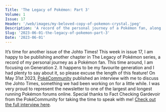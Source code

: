 ```yaml
---
Title: 'The Legacy of Pokémon: Part 3'
Volume: 1
Issue: 17
Header: '/web/images/my-beloved-copy-of-pokemon-crystal.jpeg'
Description: 'A record of the personal journey of a Pokémon fan, along with the latest Pokémon news and mailbag content'
Slug: '2023-06-01-the-legacy-of-pokemon-part-3'
Date: '2023-06-01'
---
```

It’s time for another issue of the Johto Times! This week in issue 17, I am happy to be publishing another chapter in The Legacy of Pokémon series, a record of my personal journey as a Pokémon fan. This time around, I am focusing on Generation 2. It happens to be my favourite generation and I had plenty to say about it, so please excuse the length of this feature!
On May 31st 2023, [PokéCommunity](https://www.pokecommunity.com) published an interview with me to discuss the Johto Times, something we had been working on for a little while. I was very proud to represent the newsletter to one of the largest and longest running Pokémon forums online. Special thanks to Fact Checking Gardevoir from the PokéCommunity for taking the time to speak with me!
[Check out the full interview here](https://daily.pokecommunity.com/2023/05/28/interview-with-darren-johto-times/).